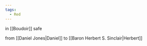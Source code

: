 ```yaml
---
tags:
  - Red
---
```

in [[Boudoir]] safe

from [[Daniel Jones\|Daniel]]  to [[Baron Herbert S. Sinclair\|Herbert]] 